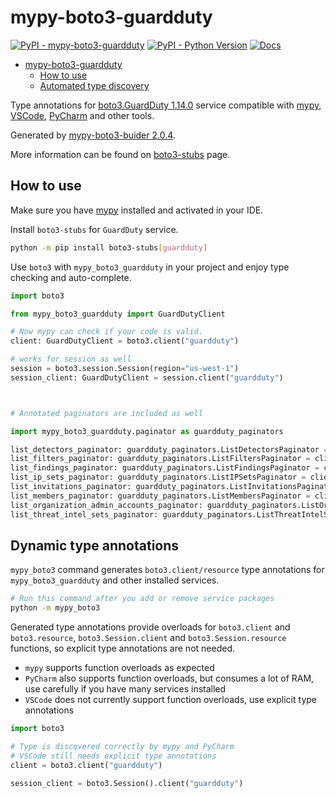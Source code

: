 # mypy-boto3-guardduty

[![PyPI - mypy-boto3-guardduty](https://img.shields.io/pypi/v/mypy-boto3-guardduty.svg?color=blue)](https://pypi.org/project/mypy-boto3-guardduty)
[![PyPI - Python Version](https://img.shields.io/pypi/pyversions/mypy-boto3-guardduty.svg?color=blue)](https://pypi.org/project/mypy-boto3-guardduty)
[![Docs](https://img.shields.io/readthedocs/mypy-boto3-builder.svg?color=blue)](https://mypy-boto3-builder.readthedocs.io/)

- [mypy-boto3-guardduty](#mypy-boto3-guardduty)
  - [How to use](#how-to-use)
  - [Automated type discovery](#automated-type-discovery)

Type annotations for
[boto3.GuardDuty 1.14.0](https://boto3.amazonaws.com/v1/documentation/api/1.14.0/reference/services/guardduty.html#GuardDuty) service
compatible with [mypy](https://github.com/python/mypy), [VSCode](https://code.visualstudio.com/),
[PyCharm](https://www.jetbrains.com/pycharm/) and other tools.

Generated by [mypy-boto3-buider 2.0.4](https://github.com/vemel/mypy_boto3_builder).

More information can be found on [boto3-stubs](https://pypi.org/project/boto3-stubs/) page.

## How to use

Make sure you have [mypy](https://github.com/python/mypy) installed and activated in your IDE.

Install `boto3-stubs` for `GuardDuty` service.

```bash
python -m pip install boto3-stubs[guardduty]
```

Use `boto3` with `mypy_boto3_guardduty` in your project and enjoy type checking and auto-complete.

```python
import boto3

from mypy_boto3_guardduty import GuardDutyClient

# Now mypy can check if your code is valid.
client: GuardDutyClient = boto3.client("guardduty")

# works for session as well
session = boto3.session.Session(region="us-west-1")
session_client: GuardDutyClient = session.client("guardduty")



# Annotated paginators are included as well

import mypy_boto3_guardduty.paginator as guardduty_paginators

list_detectors_paginator: guardduty_paginators.ListDetectorsPaginator = client.get_paginator("list_detectors")
list_filters_paginator: guardduty_paginators.ListFiltersPaginator = client.get_paginator("list_filters")
list_findings_paginator: guardduty_paginators.ListFindingsPaginator = client.get_paginator("list_findings")
list_ip_sets_paginator: guardduty_paginators.ListIPSetsPaginator = client.get_paginator("list_ip_sets")
list_invitations_paginator: guardduty_paginators.ListInvitationsPaginator = client.get_paginator("list_invitations")
list_members_paginator: guardduty_paginators.ListMembersPaginator = client.get_paginator("list_members")
list_organization_admin_accounts_paginator: guardduty_paginators.ListOrganizationAdminAccountsPaginator = client.get_paginator("list_organization_admin_accounts")
list_threat_intel_sets_paginator: guardduty_paginators.ListThreatIntelSetsPaginator = client.get_paginator("list_threat_intel_sets")
```

## Dynamic type annotations

`mypy_boto3` command generates `boto3.client/resource` type annotations for
`mypy_boto3_guardduty` and other installed services.

```bash
# Run this command after you add or remove service packages
python -m mypy_boto3
```

Generated type annotations provide overloads for `boto3.client` and `boto3.resource`,
`boto3.Session.client` and `boto3.Session.resource` functions,
so explicit type annotations are not needed.

- `mypy` supports function overloads as expected
- `PyCharm` also supports function overloads, but consumes a lot of RAM, use carefully if you have many services installed
- `VSCode` does not currently support function overloads, use explicit type annotations

```python
import boto3

# Type is discovered correctly by mypy and PyCharm
# VSCode still needs explicit type annotations
client = boto3.client("guardduty")

session_client = boto3.Session().client("guardduty")
```